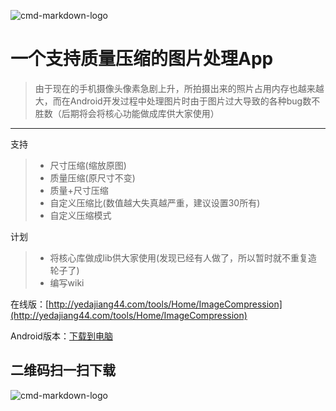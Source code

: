![cmd-markdown-logo](http://yedajiang44.com/img/ImageCompression.png)
# 一个支持质量压缩的图片处理App
> 由于现在的手机摄像头像素急剧上升，所拍摄出来的照片占用内存也越来越大，而在Android开发过程中处理图片时由于图片过大导致的各种bug数不胜数（后期将会将核心功能做成库供大家使用）
----
支持
> * 尺寸压缩(缩放原图)
> * 质量压缩(原尺寸不变)
> * 质量+尺寸压缩
> * 自定义压缩比(数值越大失真越严重，建议设置30所有)
> * 自定义压缩模式

计划
> * 将核心库做成lib供大家使用(发现已经有人做了，所以暂时就不重复造轮子了)
> * 编写wiki

在线版：[http://yedajiang44.com/tools/Home/ImageCompression](http://yedajiang44.com/tools/Home/ImageCompression)

Android版本：[下载到电脑](http://www.yedajiang44.com/imagecompression.apk)

## 二维码扫一扫下载

![cmd-markdown-logo](http://yedajiang44.com/img/ImageCompressionApk.jpg)

